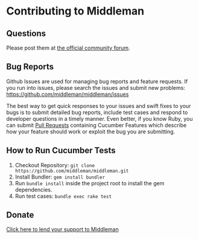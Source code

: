 # Contributing to Middleman

## Questions

Please post them at [the official community forum](http://forum.middlemanapp.com).

## Bug Reports

Github Issues are used for managing bug reports and feature requests. If you run into issues, please search the issues and submit new problems: https://github.com/middleman/middleman/issues

The best way to get quick responses to your issues and swift fixes to your bugs is to submit detailed bug reports, include test cases and respond to developer questions in a timely manner. Even better, if you know Ruby, you can submit [Pull Requests](https://help.github.com/articles/using-pull-requests) containing Cucumber Features which describe how your feature should work or exploit the bug you are submitting.

## How to Run Cucumber Tests

1. Checkout Repository: `git clone https://github.com/middleman/middleman.git`
2. Install Bundler: `gem install bundler`
3. Run `bundle install` inside the project root to install the gem dependencies.
4. Run test cases: `bundle exec rake test`

## Donate

[Click here to lend your support to Middleman](https://plasso.co/s/4dXbHBorC3)
